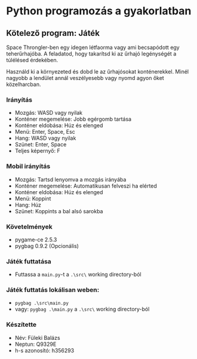 # Python programozás a gyakorlatban
## Kötelező program: Játék

Space Throngler-ben egy idegen létfaorma vagy ami becsapódott egy teherűrhajóba.
A feladatod, hogy takarítsd ki az űrhajó legénységét a túlélésed érdekében.

Használd ki a környezeted és dobd le az űrhajósokat konténerekkel.
Minél nagyobb a lendület annál veszélyesebb vagy nyomd agyon őket közelharcban.

### Irányítás
- Mozgás: WASD vagy nyilak
- Konténer megemelése: Jobb egérgomb tartása
- Konténer eldobása: Húz és elenged
- Menü: Enter, Space, Esc
- Hang: WASD vagy nyilak
- Szünet: Enter, Space
- Teljes képernyő: F

### Mobil irányítás
- Mozgás: Tartsd lenyomva a mozgás irányába
- Konténer megemelése: Automatikusan felveszi ha elérted
- Konténer eldobása: Húz és elenged
- Menü: Koppint
- Hang: Húz
- Szünet: Koppints a bal alsó sarokba

### Követelmények
- pygame-ce 2.5.3
- pygbag 0.9.2 (Opcionális)

### Játék futtatása
- Futtassa a `main.py`-t a `.\src\` working directory-ból

### Játék futtatás lokálisan weben:
- `pygbag .\src\main.py`
- vagy: `pygbag .\main.py` a `.\src\` working directory-ból

### Készítette
- Név: Füleki Balázs
- Neptun: Q9329E
- h-s azonosító: h356293
